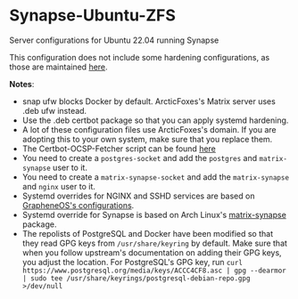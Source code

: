 # Synapse-Ubuntu-ZFS
Server configurations for Ubuntu 22.04 running Synapse

This configuration does not include some hardening configurations, as those are maintained [here](https://github.com/tommytran732/Linux-Setup-Scripts/blob/main/Ubuntu-22.04-Server.sh).

**Notes**:
- snap ufw blocks Docker by default. ArcticFoxes's Matrix server uses .deb ufw instead.
- Use the .deb certbot package so that you can apply systemd hardening.
- A lot of these configuration files use ArcticFoxes's domain. If you are adopting this to your own system, make sure that you replace them.
- The Certbot-OCSP-Fetcher script can be found [here](https://github.com/GrapheneOS/infrastructure/blob/main/certbot-ocsp-fetcher)
- You need to create a `postgres-socket` and add the `postgres` and `matrix-synapse` user to it.
- You need to create a `matrix-synapse-socket` and add the `matrix-synapse` and `nginx` user to it.
- Systemd overrides for NGINX and SSHD services are based on [GrapheneOS's configurations](https://github.com/GrapheneOS/infrastructure/tree/main/systemd/system).
- Systemd override for Synapse is based on Arch Linux's [matrix-synapse](https://gitlab.archlinux.org/archlinux/packaging/packages/matrix-synapse/-/blob/main/override-hardened.conf?ref_type=heads) package.
- The repolists of PostgreSQL and Docker have been modified so that they read GPG keys from `/usr/share/keyring` by default. Make sure that when you follow upstream's documentation on adding their GPG keys, you adjust the location. For PostgreSQL's GPG key, run `curl https://www.postgresql.org/media/keys/ACCC4CF8.asc | gpg --dearmor | sudo tee /usr/share/keyrings/postgresql-debian-repo.gpg >/dev/null`